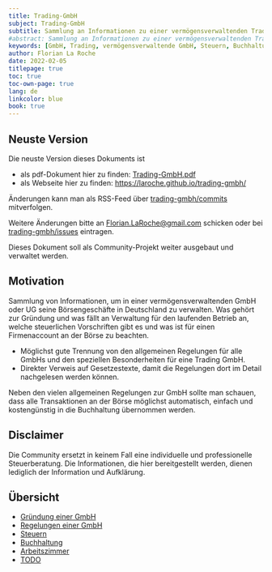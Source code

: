 ```yaml
---
title: Trading-GmbH
subject: Trading-GmbH
subtitle: Sammlung an Informationen zu einer vermögensverwaltenden Trading-GmbH
#abstract: Sammlung an Informationen zu einer vermögensverwaltenden Trading-GmbH
keywords: [GmbH, Trading, vermögensverwaltende GmbH, Steuern, Buchhaltung, Bilanz]
author: Florian La Roche
date: 2022-02-05
titlepage: true
toc: true
toc-own-page: true
lang: de
linkcolor: blue
book: true
---
```



Neuste Version
--------------

Die neuste Version dieses Dokuments ist

- als pdf-Dokument hier zu finden: [Trading-GmbH.pdf](https://laroche.github.io/trading-gmbh/Trading-GmbH.pdf)
- als Webseite hier zu finden: <https://laroche.github.io/trading-gmbh/>

Änderungen kann man als RSS-Feed über [trading-gmbh/commits](https://github.com/laroche/trading-gmbh/commits/master) mitverfolgen.

Weitere Änderungen bitte an <Florian.LaRoche@gmail.com> schicken oder
bei [trading-gmbh/issues](https://github.com/laroche/trading-gmbh/issues) eintragen.

Dieses Dokument soll als Community-Projekt weiter ausgebaut und verwaltet werden.


Motivation
----------

Sammlung von Informationen, um in einer vermögensverwaltenden GmbH oder UG seine Börsengeschäfte
in Deutschland zu verwalten. Was gehört zur Gründung und was fällt an Verwaltung für den laufenden
Betrieb an, welche steuerlichen Vorschriften gibt es und was ist für einen Firmenaccount an der
Börse zu beachten.

- Möglichst gute Trennung von den allgemeinen Regelungen für alle GmbHs und den speziellen Besonderheiten
  für eine Trading GmbH.
- Direkter Verweis auf Gesetzestexte, damit die Regelungen dort im Detail nachgelesen werden können.

Neben den vielen allgemeinen Regelungen zur GmbH sollte man schauen, dass alle
Transaktionen an der Börse möglichst automatisch, einfach und kostengünstig in
die Buchhaltung übernommen werden.


Disclaimer
----------

Die Community ersetzt in keinem Fall eine individuelle und professionelle Steuerberatung.
Die Informationen, die hier bereitgestellt werden, dienen lediglich der Information und Aufklärung.


Übersicht
---------

- [Gründung einer GmbH](gründung.md)
- [Regelungen einer GmbH](gmbh.md)
- [Steuern](steuern.md)
- [Buchhaltung](buchungen.md)
- [Arbeitszimmer](arbeitszimmer.md)
- [TODO](todo.md)


